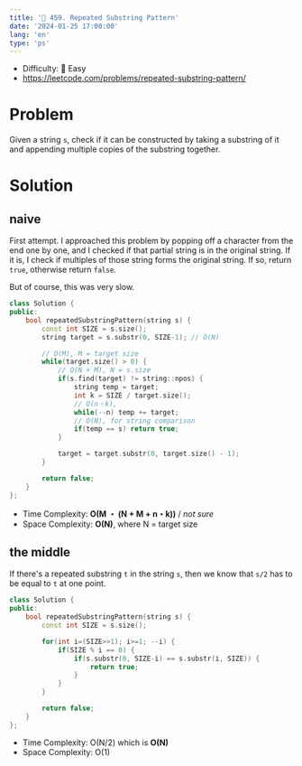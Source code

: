 ```yaml
---
title: '🍰 459. Repeated Substring Pattern'
date: '2024-01-25 17:00:00'
lang: 'en'
type: 'ps'
---
```


- Difficulty: 🍰 Easy
- https://leetcode.com/problems/repeated-substring-pattern/

# Problem

Given a string `s`, check if it can be constructed by taking a substring of it and appending multiple copies of the substring together.
 
# Solution

## naive

First attempt. I approached this problem by popping off a character from the end one by one, and I checked if that partial string is in the original string. If it is, I check if multiples of those string forms the original string. If so, return `true`, otherwise return `false`. 

But of course, this was very slow.

```cpp
class Solution {
public:
    bool repeatedSubstringPattern(string s) {
        const int SIZE = s.size();
        string target = s.substr(0, SIZE-1); // O(N)

		// O(M), M = target size
        while(target.size() > 0) {
	        // O(N + M), N = s.size
            if(s.find(target) != string::npos) {
                string temp = target;
                int k = SIZE / target.size();
                // O(n・k), 
                while(--n) temp += target;
		        // O(N), for string comparison
                if(temp == s) return true;
            }

            target = target.substr(0, target.size() - 1);
        }

        return false;
    }
};
```

- Time Complexity: **O(M ・ (N + M + n・k))** / *not sure*
- Space Complexity: **O(N)**, where N = target size

## the middle

If there's a repeated substring `t` in the string `s`, then we know that `s/2` has to be equal to `t` at one point. 

```cpp
class Solution {
public:
    bool repeatedSubstringPattern(string s) {
        const int SIZE = s.size();

        for(int i=(SIZE>>1); i>=1; --i) {
            if(SIZE % i == 0) {
                if(s.substr(0, SIZE-i) == s.substr(i, SIZE)) {
                    return true;
                }
            }
        }

        return false;
    }
};
```

- Time Complexity: O(N/2) which is **O(N)**
- Space Complexity: O(1)